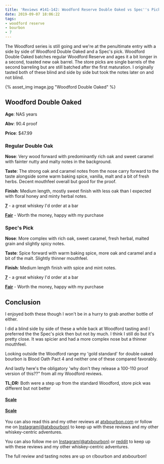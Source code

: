 ```yaml
---
title: 'Reviews #141-142: Woodford Reserve Double Oaked vs Spec''s Pick'
date: 2019-09-07 18:06:22
tags:
- woodford reserve
- bourbon
- 7
---
```


The Woodford series is still going and we're at the penultimate entry with a side by side of Woodford Double Oaked and a Spec's pick. Woodford Double Oaked batches regular Woodford Reserve and ages it a bit longer in a second, toasted new oak barrel. The store picks are single barrels of the second barreling but are still batched after the first maturation. I originally tasted both of these blind and side by side but took the notes later on and not blind. 

{% asset_img image.jpg "Woodford Double Oaked" %}

## Woodford Double Oaked
**Age**: NAS years

**Abv**: 90.4 proof

**Price**: $47.99

### Regular Double Oak
**Nose**: Very wood forward with predominantly rich oak and sweet caramel with fainter nutty and malty notes in the background.

**Taste**: The strong oak and caramel notes from the nose carry forward to the taste alongside some warm baking spice, vanilla, malt and a bit of fresh herbs. Decent mouthfeel overall but good for the proof.

**Finish**: Medium length, mostly sweet finish with less oak than I expected with floral honey and minty herbal notes.

[**7**](https://atxbourbon.com/tags/7/) - a great whiskey I'd order at a bar

[**Fair**](https://atxbourbon.com/tags/fair-value/) - Worth the money, happy with my purchase

### Spec's Pick
**Nose**: More complex with rich oak, sweet caramel, fresh herbal, malted grain and slightly spicy notes.

**Taste**: Spice forward with warm baking spice, more oak and caramel and a bit of the malt. Slightly thinner mouthfeel.

**Finish**: Medium length finish with spice and mint notes. 

[**7**](https://atxbourbon.com/tags/7/) - a great whiskey I'd order at a bar

[**Fair**](https://atxbourbon.com/tags/fair-value/) - Worth the money, happy with my purchase

## Conclusion
I enjoyed both these though I won't be in a hurry to grab another bottle of either. 

I did a blind side by side of these a while back at Woodford tasting and I preferred the the Spec's pick then but not by much. I think I still do but it's pretty close. It was spicier and had a more complex nose but a thinner mouthfeel.

Looking outside the Woodford range my 'gold standard' for double oaked bourbon is Blood Oath Pact 4 and neither one of these compared favorably.

And lastly here's the obligatory 'why don't they release a 100-110 proof version of this??" from all my Woodford reviews.

**TL;DR:** Both were a step up from the standard Woodford, store pick was different but not better

#### [Scale](http://atxbourbon.com/Scale/)

#### [Scale](https://www.reddit.com/r/atxbourbon/comments/c9zarn/updated_review_scale/)

You can also read this and my other reviews at [atxbourbon.com](http://atxbourbon.com) or follow me on [Instagram(@atxbourbon)](https://www.instagram.com/atxbourbon/) to keep up with these reviews and my other whiskey-centric adventures.


You can also follow me on [Instagram(@atxbourbon)](https://www.instagram.com/atxbourbon/) or [reddit](https://www.reddit.com/r/scottmotorraddrinks/) to keep up with these reviews and my other whiskey-centric adventures.

The full review and tasting notes are up on r/bourbon and atxbourbon!
